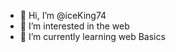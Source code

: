 - 👋 Hi, I’m @iceKing74
- 👀 I’m interested in the web
- 🌱 I’m currently learning web Basics

<!---
iceKing74/iceKing74 is a ✨ special ✨ repository because its `README.md` (this file) appears on your GitHub profile.
You can click the Preview link to take a look at your changes.
--->
